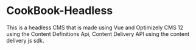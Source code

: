 # CookBook-Headless
This is a headless CMS that is made using Vue and Optimizely CMS 12 using the Content Definitions Api, Content Delivery API using the content delivery js sdk. 
